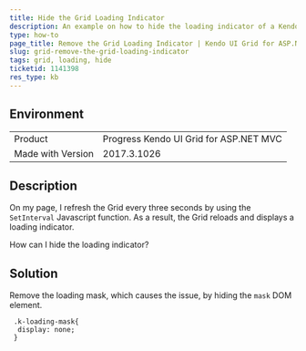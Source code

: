 ```yaml
---
title: Hide the Grid Loading Indicator
description: An example on how to hide the loading indicator of a Kendo UI Grid.
type: how-to
page_title: Remove the Grid Loading Indicator | Kendo UI Grid for ASP.NET MVC
slug: grid-remove-the-grid-loading-indicator
tags: grid, loading, hide
ticketid: 1141398
res_type: kb
---
```


## Environment

<table>
 <tr>
  <td>Product</td>
  <td>Progress Kendo UI Grid for ASP.NET MVC</td>
 </tr>
 <tr>
  <td>Made with Version</td>
  <td>2017.3.1026</td>
 </tr>
</table>


## Description

On my page, I refresh the Grid every three seconds by using the `SetInterval` Javascript function. As a result, the Grid reloads and displays a loading indicator.

How can I hide the loading indicator?

## Solution

Remove the loading mask, which causes the issue, by hiding the `mask` DOM element.  

```
 .k-loading-mask{
  display: none;
 }
```
